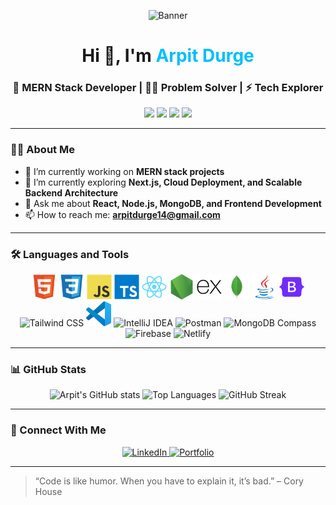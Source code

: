
<!-- Header GIF -->
<p align="center">
  <img src="https://www.audienceplanet.com/root/template/1//images/web-development.gif" alt="Banner" />
</p>

<h1 align="center">Hi 👋, I'm <span style="color:#00BFFF;">Arpit Durge</span></h1>
<h3 align="center">🚀 MERN Stack Developer | 👨‍💻 Problem Solver | ⚡ Tech Explorer</h3>

<p align="center">
  <a href="mailto:arpitdurge14@gmail.com"><img src="https://img.shields.io/badge/Email-D14836?style=for-the-badge&logo=gmail&logoColor=white" /></a>
  <a href="https://www.linkedin.com/in/arpit-durge" target="_blank"><img src="https://img.shields.io/badge/LinkedIn-0077B5?style=for-the-badge&logo=linkedin&logoColor=white" /></a>
  <a href="https://instagram.com/arrpit_03" target="_blank"><img src="https://img.shields.io/badge/Instagram-E4405F?style=for-the-badge&logo=instagram&logoColor=white" /></a>
  <a href="https://portfolio-arpit-durge-50e71.web.app" target="_blank"><img src="https://img.shields.io/badge/Portfolio-000000?style=for-the-badge&logo=vercel&logoColor=white" /></a>
</p>

---

### 🙋‍♂️ About Me

- 🔭 I’m currently working on **MERN stack projects**
- 🌱 I’m currently exploring **Next.js, Cloud Deployment, and Scalable Backend Architecture**
- 💬 Ask me about **React, Node.js, MongoDB, and Frontend Development**
- 📫 How to reach me: **arpitdurge14@gmail.com**

---

### 🛠️ Languages and Tools

<p align="center">
  <!-- Languages & Frameworks -->
  <img src="https://raw.githubusercontent.com/devicons/devicon/master/icons/html5/html5-original.svg" alt="HTML5" width="40" height="40"/>
  <img src="https://raw.githubusercontent.com/devicons/devicon/master/icons/css3/css3-original.svg" alt="CSS3" width="40" height="40"/>
  <img src="https://raw.githubusercontent.com/devicons/devicon/master/icons/javascript/javascript-original.svg" alt="JavaScript" width="40" height="40"/>
  <img src="https://raw.githubusercontent.com/devicons/devicon/master/icons/typescript/typescript-original.svg" alt="TypeScript" width="40" height="40"/>
  <img src="https://raw.githubusercontent.com/devicons/devicon/master/icons/react/react-original.svg" alt="React" width="40" height="40"/>
  <img src="https://raw.githubusercontent.com/devicons/devicon/master/icons/nodejs/nodejs-original.svg" alt="Node.js" width="40" height="40"/>
  <img src="https://raw.githubusercontent.com/devicons/devicon/master/icons/express/express-original.svg" alt="Express" width="40" height="40"/>
  <img src="https://raw.githubusercontent.com/devicons/devicon/master/icons/mongodb/mongodb-original.svg" alt="MongoDB" width="40" height="40"/>
  <img src="https://raw.githubusercontent.com/devicons/devicon/master/icons/java/java-original.svg" alt="Java" width="40" height="40"/>
  <img src="https://raw.githubusercontent.com/devicons/devicon/master/icons/bootstrap/bootstrap-plain.svg" alt="Bootstrap" width="40" height="40"/>
  <img src="https://www.vectorlogo.zone/logos/tailwindcss/tailwindcss-icon.svg" alt="Tailwind CSS" width="40" height="40"/>  
  <!-- Tools -->
  <img src="https://raw.githubusercontent.com/devicons/devicon/master/icons/vscode/vscode-original.svg" alt="VS Code" width="40" height="40"/>
  <img src="https://img.icons8.com/color/48/000000/intellij-idea.png" alt="IntelliJ IDEA" width="40" height="40"/>
  <img src="https://img.icons8.com/external-tal-revivo-shadow-tal-revivo/48/null/external-postman-is-the-only-complete-api-development-environment-logo-shadow-tal-revivo.png" alt="Postman" width="40" height="40"/>
  <img src="https://img.icons8.com/external-tal-revivo-shadow-tal-revivo/48/null/external-mongodb-a-cross-platform-document-oriented-database-program-logo-shadow-tal-revivo.png" alt="MongoDB Compass" width="40" height="40"/>
  <img src="https://www.vectorlogo.zone/logos/firebase/firebase-icon.svg" alt="Firebase" width="40" height="40"/>
  <img src="https://www.vectorlogo.zone/logos/netlify/netlify-icon.svg" alt="Netlify" width="40" height="40"/>
</p>

---

### 📊 GitHub Stats

<p align="center">
  <img width="360" src="https://github-readme-stats.vercel.app/api?username=arpitdurge37&show_icons=true&theme=tokyonight" alt="Arpit's GitHub stats" />
  <img width="267" src="https://github-readme-stats.vercel.app/api/top-langs/?username=arpitdurge37&layout=compact&theme=tokyonight" alt="Top Languages" />
  <img width="360" src="https://github-readme-streak-stats.herokuapp.com/?user=arpitdurge37&theme=tokyonight" alt="GitHub Streak" />
</p>

---

### 🔗 Connect With Me

<p align="center">
  <a href="https://www.linkedin.com/in/arpit-durge" target="_blank">
    <img src="https://img.shields.io/badge/LinkedIn-Connect-blue?style=for-the-badge&logo=linkedin" alt="LinkedIn"/>
  </a>
  <a href="https://portfolio-arpit-durge-50e71.web.app" target="_blank">
    <img src="https://img.shields.io/badge/Visit-Portfolio-black?style=for-the-badge&logo=vercel" alt="Portfolio"/>
  </a>
</p>

---

> “Code is like humor. When you have to explain it, it’s bad.” – Cory House
